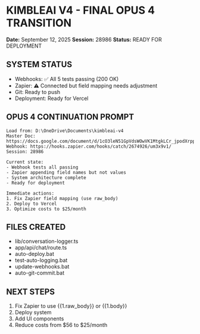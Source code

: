 # KIMBLEAI V4 - FINAL OPUS 4 TRANSITION
**Date:** September 12, 2025
**Session:** 28986
**Status:** READY FOR DEPLOYMENT

## SYSTEM STATUS
- Webhooks: ✅ All 5 tests passing (200 OK)
- Zapier: ⚠️ Connected but field mapping needs adjustment
- Git: Ready to push
- Deployment: Ready for Vercel

## OPUS 4 CONTINUATION PROMPT
```
Load from: D:\OneDrive\Documents\kimbleai-v4
Master Doc: https://docs.google.com/document/d/1cO3leN51GpVdsWOwVK1MtgkLCr_jpodXrpp18rhgCaI/edit
Webhook: https://hooks.zapier.com/hooks/catch/2674926/um3x9v1/
Session: 28986

Current state:
- Webhook tests all passing
- Zapier appending field names but not values
- System architecture complete
- Ready for deployment

Immediate actions:
1. Fix Zapier field mapping (use raw_body)
2. Deploy to Vercel
3. Optimize costs to $25/month
```

## FILES CREATED
- lib/conversation-logger.ts
- app/api/chat/route.ts
- auto-deploy.bat
- test-auto-logging.bat
- update-webhooks.bat
- auto-git-commit.bat

## NEXT STEPS
1. Fix Zapier to use {{1.raw_body}} or {{1.body}}
2. Deploy system
3. Add UI components
4. Reduce costs from $56 to $25/month
